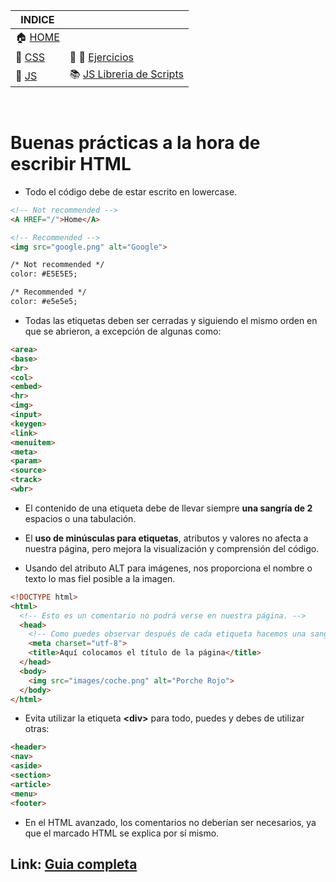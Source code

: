 | INDICE |  |
| ------------- | ------------- |
| :house:  [HOME](/README.md)     |  |
| 📕  [CSS](/documentation/css.md)  | :pencil: 📐 [Ejercicios](/tests/exercices.md) |
| 📕  [JS](/documentation/js.md)  | :books: [JS Libreria de Scripts](/scripts_library/scripts.md)  |

&nbsp; 
&nbsp; 

# Buenas prácticas a la hora de escribir HTML

 + Todo el código debe de estar escrito en lowercase.
 ```html
<!-- Not recommended -->
<A HREF="/">Home</A>

<!-- Recommended -->
<img src="google.png" alt="Google">

/* Not recommended */
color: #E5E5E5;

/* Recommended */
color: #e5e5e5;
```

 + Todas las etiquetas deben ser cerradas y siguiendo el mismo orden en que se abrieron, a excepción de algunas como:
```html
<area>
<base>
<br>
<col>
<embed>
<hr>
<img>
<input>
<keygen>
<link>
<menuitem>
<meta>
<param>
<source>
<track>
<wbr>
```

 
 + El contenido de una etiqueta debe de llevar siempre **una sangría de 2** espacios o una tabulación.
 
 + El **uso de minúsculas para etiquetas**, atributos y valores no afecta a nuestra página, pero mejora la visualización y comprensión del código.
 + Usando del atributo ALT para imágenes, nos proporciona el nombre o texto lo mas fiel posible a la imagen.

```html
<!DOCTYPE html>
<html>
  <!-- Esto es un comentario no podrá verse en nuestra página. -->
  <head>
    <!-- Como puedes observar después de cada etiqueta hacemos una sangría de dos espacios o tabulación (identación) -->
    <meta charset="utf-8">
    <title>Aquí colocamos el título de la página</title>
  </head>
  <body>    
    <img src="images/coche.png" alt="Porche Rojo">
  </body>
</html>
 ```
 + Evita utilizar la etiqueta **\<div>** para todo, puedes y debes de utilizar otras:
 ```html
<header>
<nav>
<aside>
<section>
<article>
<menu>
<footer>
 ```
 + En el HTML avanzado, los comentarios no deberían ser necesarios, ya que el marcado HTML se explica por sí mismo.

## Link: [Guia completa](https://google.github.io/styleguide/htmlcssguide.html)


